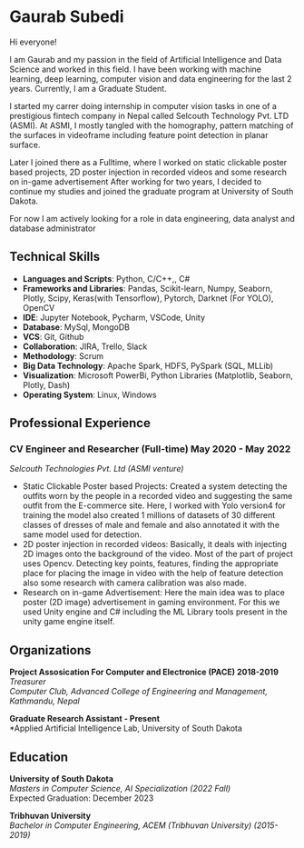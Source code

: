 # Gaurab Subedi

<!-- 
**gaurabsubedi123/gaurabsubedi123** is a ✨ _special_ ✨ repository because its `README.md` (this file) appears on your GitHub profile.

Here are some ideas to get you started:

- 🔭 I’m currently working on ...
- 🌱 I’m currently learning ...
- 👯 I’m looking to collaborate on ...
- 🤔 I’m looking for help with ...
- 💬 Ask me about ...
- 📫 How to reach me: ...
- 😄 Pronouns: ...
- ⚡ Fun fact: ...

 -->
 Hi everyone!

I am Gaurab and my passion in the field of Artificial Intelligence and Data Science and worked in this field. I have been working with machine learning, deep learning, computer vision and data engineering for the last 2 years. Currently, I am a Graduate Student.

I started my carrer doing internship in computer vision tasks in one of a prestigious fintech company in Nepal called Selcouth Technology Pvt. LTD (ASMI). At ASMI, I mostly tangled with the homography, pattern matching of the surfaces in videoframe including feature point detection in planar surface.

Later I joined there as a Fulltime, where I worked on static clickable poster based projects, 2D poster injection in recorded videos and some research on in-game advertisement After working for two years, I decided to continue my studies and joined the graduate program at University of South Dakota.

For now I am actively looking for a role in data engineering, data analyst and database administrator 

<!-- [![Gaurab's GitHub stats](https://github-readme-stats.vercel.app/api?username=gaurabsubedi123)](https://github.com/anuraghazra/github-readme-stats) -->

## Technical Skills
- <strong>Languages and Scripts</strong>: Python, C/C++,, C#
- <strong>Frameworks and Libraries</strong>: Pandas, Scikit-learn, Numpy, Seaborn, Plotly, Scipy, Keras(with Tensorflow), Pytorch, Darknet (For YOLO), OpenCV
- <strong>IDE</strong>: Jupyter Notebook, Pycharm, VSCode, Unity
- <strong>Database</strong>: MySql, MongoDB
- <strong>VCS</strong>: Git, Github
- <strong>Collaboration</strong>: JIRA, Trello, Slack
- <strong>Methodology</strong>: Scrum
- <strong>Big Data Technology</strong>: Apache Spark, HDFS, PySpark (SQL, MLLib)
- <strong>Visualization</strong>: Microsoft PowerBi, Python Libraries (Matplotlib, Seaborn, Plotly, Dash)
- <strong>Operating System</strong>: Linux, Windows

## Professional Experience

### CV Engineer and Researcher (Full-time) May 2020 - May 2022

*Selcouth Technologies Pvt. Ltd (ASMI venture)*
- Static Clickable Poster based Projects: Created a system detecting the outfits worn by the people in a recorded video
and suggesting the same outfit from the E-commerce site. Here, I worked with Yolo version4 for training the model also
created 1 millions of datasets of 30 different classes of dresses of male and female and also annotated it with the same model
used for detection.
- 2D poster injection in recorded videos: Basically, it deals with injecting 2D images onto the background of the video.
Most of the part of project uses Opencv. Detecting key points, features, finding the appropriate place for placing the image
in video with the help of feature detection also some research with camera calibration was also made.
- Research on in-game Advertisement: Here the main idea was to place poster (2D image) advertisement in gaming environment. For this we used Unity engine and C# including the ML Library tools present in the unity game engine itself.

## Organizations
**Project Assosication For Computer and Electronice (PACE) 2018-2019**
<br> *Treasurer*
<br> *Computer Club, Advanced College of Engineering and Management, Kathmandu, Nepal*

**Graduate Research Assistant - Present**
<br> *Applied Artificial Intelligence Lab, University of South Dakota
## Education
**University of South Dakota**
<br>*Masters in Computer Science, AI Specialization (2022 Fall)*
<br> Expected Graduation: December 2023

**Tribhuvan University**
<br>*Bachelor in Computer Engineering, ACEM (Tribhuvan University) (2015-2019)*

<!-- <a href = "./projects.md">Projects</a>  -->
